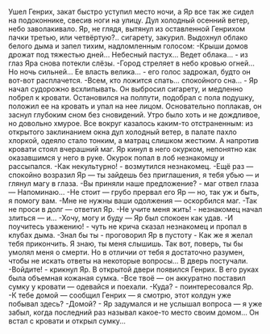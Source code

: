 Ушел Генрих, закат быстро уступил место ночи, а Яр все так же сидел на подоконнике, свесив ноги на улицу. Дул холодный осенний ветер, небо заволакивало. Яр, не глядя, вытянул из оставленной Генрихом пачки третью, или четвёртую?.. сигарету, закурил. Выдохнул облако белого дыма и запел тихим, надломленным голосом:
-Крыши домов дрожат под тяжестью дней... Небесный пастух... Ведет облака... - из глаз Яра снова потекли слёзы.
-Город стреляет в небо кровью огней... Но ночь сильней... Ее власть велика... - его голос задрожал, будто он вот-вот расплачется.
-Всем, кто ложится спать... спокойного сна... - Яр начал судорожно всхлипывать. Он выбросил сигарету, и медленно побрел к кровати. Остановился на полпути, подобрал с пола подушку, положил ее на кровать и упал на нее лицом. Основательно поплакав, он заснул глубоким сном без сновидений.
Утро было хоть и не дождливое, но довольно хмурое. Все вокруг казалось каким-то отстраненным: из открытого заклинанием окна дул холодный ветер, в палате пахло хлоркой, одеяло стало тонким, а матрац слишком жестким. А напротив кровати стоял вчерашний маг.
Яр кинул в него окурком, непонятно как оказавшимся у него в руке. Окурок попал в лоб незнакомцу и рассыпался. 
-Как некультурно! - возмутился незнакомец.
-Ещё раз — спокойно возразил Яр — ты зайдешь без приглашения, я тебя убью — и глянул магу в глаза.
-Вы приняли наше предложение? - маг отвел глаза — Напоминаю…
-Не стоит — грубо прервал его Яр — но, так уж и быть, я помогу вам. 
-Мне не нужны ваши одолжения — оскорбился маг.
-Так не проси в долг — ответил Яр.
-Не учите меня жить! - незнакомец начал злиться — и…
-Хочу, могу и буду — Яр был спокоен как удав.
-И поучитесь уважению! - чуть не крича сказал незнакомец и пропал в клубах дыма.
-Знал бы ты - проговорил Яр в пустоту - Как же я желал тебя прикончить. Я знаю, ты меня слышишь. Так вот, поверь, ты бы умолял меня о смерти. Но в отличии от тебя я достаточно разумен, чтобы не искать ответы на некоторые вопросы…
В дверь постучали.
-Войдите! - крикнул Яр.
В открытой двери появился Генрих. В его руках была объемная кожаная сумка.
-Все твоё — он аккуратно поставил сумку у кровати — одевайся и поехали.
-Куда? - поинтересовался Яр.
-К тебе домой — сообщил Генрих — я смотрю, этот колдун уже побывал здесь?
-Домой? - Яр задумался и не услышал вопроса — я уже забыл, когда последний раз называл какое-то место своим домом…
Он встал с кровати и открыл сумку...

